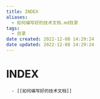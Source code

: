 ```yaml
---
title: INDEX
aliases:
  - 如何编写好的技术文档.md目录
tags:
  - 目录
date created: 2022-12-08 14:29:24
date updated: 2022-12-08 14:29:24
---
```


# INDEX

      - [[如何编写好的技术文档]]
